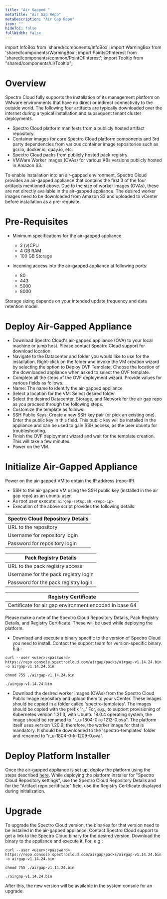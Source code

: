```yaml
---
title: "Air Gapped "
metaTitle: "Air Gap Repo"
metaDescription: "Air Gap Repo"
icon: ""
hideToC: false
fullWidth: false
---
```


import InfoBox from 'shared/components/InfoBox';
import WarningBox from 'shared/components/WarningBox';
import PointsOfInterest from 'shared/components/common/PointOfInterest';
import Tooltip from "shared/components/ui/Tooltip";

# Overview

Spectro Cloud fully supports the installation of its management platform on VMware environments that have no direct or indirect connectivity to the outside world. The following four artifacts are typically downloaded over the internet during a typical installation and subsequent tenant cluster deployments.

* Spectro Cloud platform manifests from a publicly hosted artifact repository.
* Container images for core Spectro Cloud platform components and 3rd party dependencies from various container image repositories such as gcr.io, docker.io, quay.io, etc.
* Spectro Cloud packs from publicly hosted pack registry.
* VMWare Worker images (OVAs) for various K8s versions publicly hosted in Amazon S3.

To enable installation into an air-gapped environment, Spectro Cloud provides an air-gapped appliance that contains the first 3 of the four artifacts mentioned above. Due to the size of worker images (OVAs), these are not directly available in the air-gapped appliance. The desired worker images need to be downloaded from Amazon S3 and uploaded to vCenter before installation as a pre-requisite.

# Pre-Requisites

* Minimum specifications for the air-gapped appliance.
    * 2 (v)CPU
    * 4 GB RAM
    * 100 GB Storage

* Incoming access into the air-gapped appliance at following ports:
    * 80
    * 443
    * 5000
    * 8000


<InfoBox>
Storage sizing depends on your intended update frequency and data retention model.
</InfoBox>

# Deploy Air-Gapped Appliance

* Download Spectro Cloud's air-gapped appliance (OVA) to your local machine or jump host. Please contact Spectro Cloud support for download location.
* Navigate to the Datacenter and folder you would like to use for the installation. Right-click on the folder and invoke the VM creation wizard by selecting the option to Deploy OVF Template. Choose the location of the downloaded appliance when asked to select the OVF template.
* Complete all the steps of the OVF deployment wizard. Provide values for various fields as follows.
 * Name: The name to identify the air-gapped appliance
 * Select a location for the VM: Select desired folder
 * Select the desired Datacenter, Storage, and Network for the air gap repo as you proceed through the following steps.
 * Customize the template as follows:
  * SSH Public Keys: Create a new SSH key pair (or pick an existing one). Enter the public key in this field. This public key will be installed in the appliance and can be used to gain SSH access, as the user ubuntu for troubleshooting.
* Finish the OVF deployment wizard and wait for the template creation. This will take a few minutes.
* Power on the VM.
# Initialize Air-Gapped Appliance

Power on the air-gapped VM to obtain the IP address (repo-IP).

* SSH to the air-gapped VM using the SSH public key (installed in the air gap repo) as an ubuntu user.
* As root user execute: `airgap-setup.sh <repo-ip>`
* Execution of the above script provides the following details:

|Spectro Cloud Repository Details|
|---|
|URL to the repository|
|Username for repository login|
|Password for repository login|

|Pack Registry Details|
|---|
|URL to the pack registry access|
|Username for the pack registry login|
|Password for the pack registry login|

|Registry Certificate|
|--|
|Certificate for air gap environment encoded in base 64|

<InfoBox>
Please make a note of the Spectro Cloud Repository Details, Pack Registry Details, and Registry Certificate. These will be used while deploying the platform.
</InfoBox>

* Download and execute a binary specific to the version of Spectro Cloud you need to install. Contact the support team for version-specific binary. E.g.:

`curl --user <user>:<password> https://repo.console.spectrocloud.com/airgap/packs/airgap-v1.14.24.bin -o airgap-v1.14.24.bin`

`chmod 755 ./airgap-v1.14.24.bin`

`./airgap-v1.14.24.bin`

* Download the desired worker images (OVAs) from the Spectro Cloud Public Image repository and upload them to your vCenter. These images should be copied in a folder called 'spectro-templates'. The images should be copied with the prefix 'r_.' For, e.g., to support provisioning of Kubernetes version 1.21.3, with Ubuntu 18.0.4 operating system, the image should be renamed to "r_u-1804-0-k-1213-0.ova". The platform itself uses version 1.20.9; therefore, the worker image for that is mandatory. It should be downloaded to the 'spectro-templates' folder and renamed to "r_u-1804-0-k-1209-0.ova".

# Deploy Platform Installer
Once the air-gapped appliance is set up, deploy the platform using the steps described [here](/enterprise-version/deploying-the-platform-installer/#deployplatforminstaller). While deploying the platform installer for "Spectro Cloud Repository settings", use the Spectro Cloud Repository Details and for the "Artifact repo certificate" field, use the
 Registry Certificate displayed during initialization.


# Upgrade
To upgrade the Spectro Cloud version, the binaries for that version need to be installed in the air-gapped appliance. Contact Spectro Cloud support to get a link to the Spectro Cloud binary for the desired version. Download the binary to the appliance and execute it. For, e.g.:

`curl --user <user>:<password> https://repo.console.spectrocloud.com/airgap/packs/airgap-v1.14.24.bin -o airgap-v1.14.24.bin`

`chmod 755 ./airgap-v1.14.24.bin`

`./airgap-v1.14.24.bin`

After this, the new version will be available in the system console for an upgrade.
